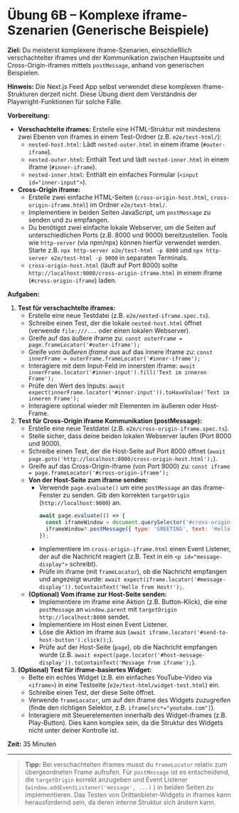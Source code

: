 # Übung 6B – Komplexe iframe-Szenarien (Generische Beispiele)

**Ziel:**
Du meisterst komplexere iframe-Szenarien, einschließlich verschachtelter iframes und der Kommunikation zwischen Hauptseite und Cross-Origin-iframes mittels `postMessage`, anhand von generischen Beispielen.

**Hinweis:** Die Next.js Feed App selbst verwendet diese komplexen iframe-Strukturen derzeit nicht. Diese Übung dient dem Verständnis der Playwright-Funktionen für solche Fälle.

**Vorbereitung:**

*   **Verschachtelte iframes:** Erstelle eine HTML-Struktur mit mindestens zwei Ebenen von iframes in einem Test-Ordner (z.B. `e2e/test-html/`):
    *   `nested-host.html`: Lädt `nested-outer.html` in einem iframe (`#outer-iframe`).
    *   `nested-outer.html`: Enthält Text und lädt `nested-inner.html` in einem iframe (`#inner-iframe`).
    *   `nested-inner.html`: Enthält ein einfaches Formular (`<input id="inner-input">`).
*   **Cross-Origin iframe:**
    *   Erstelle zwei einfache HTML-Seiten (`cross-origin-host.html`, `cross-origin-iframe.html`) im Ordner `e2e/test-html/`.
    *   Implementiere in beiden Seiten JavaScript, um `postMessage` zu senden und zu empfangen.
    *   Du benötigst zwei einfache lokale Webserver, um die Seiten auf unterschiedlichen Ports (z.B. 8000 und 9000) bereitzustellen. Tools wie `http-server` (via npm/npx) können hierfür verwendet werden. Starte z.B. `npx http-server e2e/test-html -p 8000` und `npx http-server e2e/test-html -p 9000` in separaten Terminals.
    *   `cross-origin-host.html` (läuft auf Port 8000) sollte `http://localhost:9000/cross-origin-iframe.html` in einem iframe (`#cross-origin-iframe`) laden.

**Aufgaben:**

1.  **Test für verschachtelte iframes:**
    -   Erstelle eine neue Testdatei (z.B. `e2e/nested-iframe.spec.ts`).
    -   Schreibe einen Test, der die lokale `nested-host.html` öffnet (verwende `file:///...` oder einen lokalen Webserver).
    -   Greife auf das äußere iframe zu: `const outerFrame = page.frameLocator('#outer-iframe');`
    -   Greife *vom äußeren iframe aus* auf das innere iframe zu: `const innerFrame = outerFrame.frameLocator('#inner-iframe');`
    -   Interagiere mit dem Input-Feld im innersten iframe: `await innerFrame.locator('#inner-input').fill('Text im inneren Frame');`
    -   Prüfe den Wert des Inputs: `await expect(innerFrame.locator('#inner-input')).toHaveValue('Text im inneren Frame');`
    -   Interagiere optional wieder mit Elementen im äußeren oder Host-Frame.
2.  **Test für Cross-Origin iframe Kommunikation (postMessage):**
    -   Erstelle eine neue Testdatei (z.B. `e2e/cross-origin-iframe.spec.ts`).
    -   Stelle sicher, dass deine beiden lokalen Webserver laufen (Port 8000 und 9000).
    -   Schreibe einen Test, der die Host-Seite auf Port 8000 öffnet (`await page.goto('http://localhost:8000/cross-origin-host.html');`).
    -   Greife auf das Cross-Origin-iframe (von Port 9000) zu: `const iframe = page.frameLocator('#cross-origin-iframe');`
    -   **Von der Host-Seite zum iframe senden:**
        -   Verwende `page.evaluate()` um eine `postMessage` an das iframe-Fenster zu senden. Gib den korrekten `targetOrigin` (`http://localhost:9000`) an.
            ```javascript
            await page.evaluate(() => {
              const iframeWindow = document.querySelector('#cross-origin-iframe')?.contentWindow;
              iframeWindow?.postMessage({ type: 'GREETING', text: 'Hello from Host!' }, 'http://localhost:9000');
            });
            ```
        -   Implementiere im `cross-origin-iframe.html` einen Event Listener, der auf die Nachricht reagiert (z.B. Text in ein `<p id="message-display">` schreibt).
        -   Prüfe im iframe (mit `frameLocator`), ob die Nachricht empfangen und angezeigt wurde: `await expect(iframe.locator('#message-display')).toContainText('Hello from Host!');`.
    -   **(Optional) Vom iframe zur Host-Seite senden:**
        -   Implementiere im iframe eine Aktion (z.B. Button-Klick), die eine `postMessage` an `window.parent` mit `targetOrigin` `http://localhost:8000` sendet.
        -   Implementiere im Host einen Event Listener.
        -   Löse die Aktion im iframe aus (`await iframe.locator('#send-to-host-button').click();`).
        -   Prüfe auf der Host-Seite (`page`), ob die Nachricht empfangen wurde (z.B. `await expect(page.locator('#host-message-display')).toContainText('Message from iframe');`).
3.  **(Optional) Test für iframe-basiertes Widget:**
    -   Bette ein echtes Widget (z.B. ein einfaches YouTube-Video via `<iframe>`) in eine Testseite (`e2e/test-html/widget-test.html`) ein.
    -   Schreibe einen Test, der diese Seite öffnet.
    -   Verwende `frameLocator`, um auf den iframe des Widgets zuzugreifen (finde den richtigen Selektor, z.B. `iframe[src*="youtube.com"]`).
    -   Interagiere mit Steuerelementen innerhalb des Widget-iframes (z.B. Play-Button). Dies kann komplex sein, da die Struktur des Widgets nicht unter deiner Kontrolle ist.

**Zeit:** 35 Minuten

---

> **Tipp:** Bei verschachtelten iframes musst du `frameLocator` relativ zum übergeordneten Frame aufrufen. Für `postMessage` ist es entscheidend, die `targetOrigin` korrekt anzugeben und Event Listener (`window.addEventListener('message', ...)` ) in beiden Seiten zu implementieren. Das Testen von Drittanbieter-Widgets in iframes kann herausfordernd sein, da deren interne Struktur sich ändern kann.
